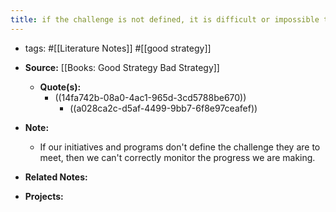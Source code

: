 ```yaml
---
title: if the challenge is not defined, it is difficult or impossible to assess the quality of the strategy
---
```


- tags: #[[Literature Notes]] #[[good strategy]] 

- **Source:** [[Books: Good Strategy Bad Strategy]]
	 - **Quote(s):**
		 - ((14fa742b-08a0-4ac1-965d-3cd5788be670))
			 - ((a028ca2c-d5af-4499-9bb7-6f8e97ceafef))

- **Note:**
	 - If our initiatives and programs don't define the challenge they are to meet, then we can't correctly monitor the progress we are making.

- **Related Notes:**

- **Projects:**

